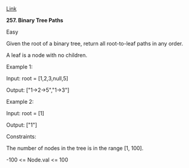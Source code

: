 [Link](https://leetcode.com/problems/binary-tree-paths/description/)

**257. Binary Tree Paths**
     
Easy

Given the root of a binary tree, return all root-to-leaf paths in any order.

A leaf is a node with no children.

Example 1:


Input: root = [1,2,3,null,5]

Output: ["1->2->5","1->3"]


Example 2:

Input: root = [1]

Output: ["1"]


Constraints:

The number of nodes in the tree is in the range [1, 100].

-100 <= Node.val <= 100
